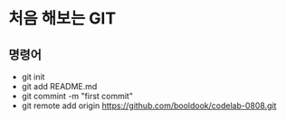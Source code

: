 # 처음 해보는 GIT

## 명령어

- git init
- git add README.md
- git commint -m "first commit"
- git remote add origin https://github.com/booldook/codelab-0808.git

